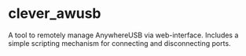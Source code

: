 # clever_awusb
A tool to remotely manage AnywhereUSB via web-interface. Includes a simple scripting mechanism for connecting and disconnecting ports.

